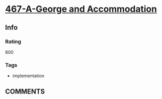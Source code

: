 # [467-A-George and Accommodation](https://codeforces.com/problemset/problem/467/A)

## Info

### Rating

800

### Tags

- implementation

## __COMMENTS__

> 
